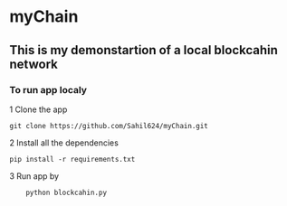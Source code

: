 # myChain

## This is my demonstartion of a local blockcahin network

### To run app localy

1 Clone the app

` git clone https://github.com/Sahil624/myChain.git `

2 Install all the dependencies

 ` pip install -r requirements.txt `

3 Run app by

``` python
    python blockcahin.py
```


